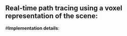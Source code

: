 ## Real-time path tracing using a voxel representation of the scene:

#**Implementation details**:

